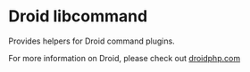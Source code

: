 Droid libcommand
================

Provides helpers for Droid command plugins.

For more information on Droid, please check out [droidphp.com](http://droidphp.com)
